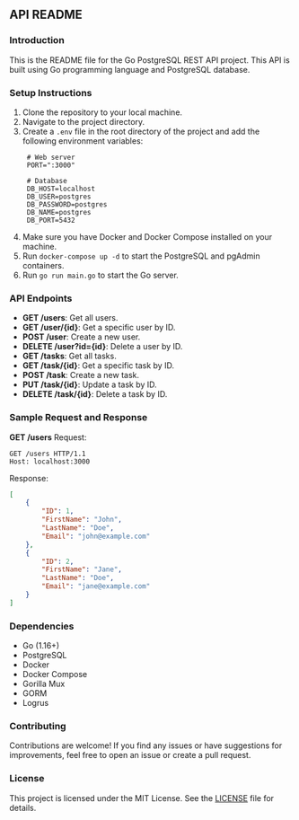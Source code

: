 ## API README

### Introduction
This is the README file for the Go PostgreSQL REST API project. This API is built using Go programming language and PostgreSQL database.

### Setup Instructions
1. Clone the repository to your local machine.
2. Navigate to the project directory.
3. Create a `.env` file in the root directory of the project and add the following environment variables:
   ```
    # Web server
    PORT=":3000"

    # Database
    DB_HOST=localhost
    DB_USER=postgres
    DB_PASSWORD=postgres
    DB_NAME=postgres
    DB_PORT=5432
   ```
4. Make sure you have Docker and Docker Compose installed on your machine.
5. Run `docker-compose up -d` to start the PostgreSQL and pgAdmin containers.
6. Run `go run main.go` to start the Go server.

### API Endpoints
- **GET /users**: Get all users.
- **GET /user/{id}**: Get a specific user by ID.
- **POST /user**: Create a new user.
- **DELETE /user?id={id}**: Delete a user by ID.
- **GET /tasks**: Get all tasks.
- **GET /task/{id}**: Get a specific task by ID.
- **POST /task**: Create a new task.
- **PUT /task/{id}**: Update a task by ID.
- **DELETE /task/{id}**: Delete a task by ID.

### Sample Request and Response
**GET /users**
Request:
```http
GET /users HTTP/1.1
Host: localhost:3000
```
Response:
```json
[
    {
        "ID": 1,
        "FirstName": "John",
        "LastName": "Doe",
        "Email": "john@example.com"
    },
    {
        "ID": 2,
        "FirstName": "Jane",
        "LastName": "Doe",
        "Email": "jane@example.com"
    }
]
```

### Dependencies
- Go (1.16+)
- PostgreSQL
- Docker
- Docker Compose
- Gorilla Mux
- GORM
- Logrus

### Contributing
Contributions are welcome! If you find any issues or have suggestions for improvements, feel free to open an issue or create a pull request.

### License
This project is licensed under the MIT License. See the [LICENSE](LICENSE) file for details.